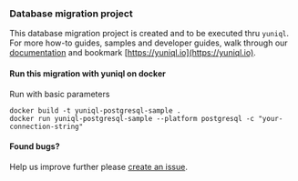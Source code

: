 ### Database migration project
This database migration project is created and to be executed thru `yuniql`. 
For more how-to guides, samples and developer guides, walk through our [documentation](https://yuniql.io/docs) and bookmark [https://yuniql.io](https://yuniql.io).

#### Run this migration with yuniql on docker

Run with basic parameters
```
docker build -t yuniql-postgresql-sample .
docker run yuniql-postgresql-sample --platform postgresql -c "your-connection-string"
```

#### Found bugs?

Help us improve further please [create an issue](https://github.com/rdagumampan/yuniql/issues/new).
